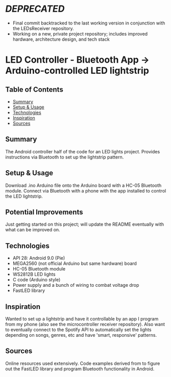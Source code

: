 # *DEPRECATED*
* Final commit backtracked to the last working version in conjunction with the LEDsReceiver repository.
* Working on a new, private project repository; includes improved hardware, architecture design, and tech stack

# LED Controller - Bluetooth App -> Arduino-controlled LED lightstrip

## Table of Contents
* [Summary](#summary)
* [Setup & Usage](#setup-&-usage)
* [Technologies](#technologies)
* [Inspiration](#inspiration)
* [Sources](#sources)

## Summary
The Android controller half of the code for an LED lights project. Provides instructions via Bluetooth to set up the lightstrip pattern.

## Setup & Usage
Download .ino Arduino file onto the Arduino board with a HC-05 Bluetooth module. Connect via Bluetooth with a phone with the app installed to control the LED lightstrip.

## Potential Improvements
Just getting started on this project; will update the README eventually with what can be improved on.

## Technologies
* API 28: Android 9.0 (Pie)
* MEGA2560 (not official Arduino but same hardware) board
* HC-05 Bluetooth module
* WS2812B LED lights
* C code (Arduino style)
* Power supply and a bunch of wiring to combat voltage drop
* FastLED library

## Inspiration
Wanted to set up a lightstrip and have it controllable by an app I program from my phone (also see the microcontroller receiver repository).  Also want to eventually connect to the Spotify API to automatically set the lights depending on songs, genres, etc and have 'smart, responsive' patterns.

## Sources
Online resources used extensively.  Code examples derived from to figure out the FastLED library and program Bluetooth functionality in Android.
